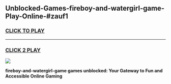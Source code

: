 
## Unblocked-Games-fireboy-and-watergirl-game-Play-Online-#zauf1
<h3>
<a href="https://premium.freeplayer.one?title=fireboy-and-watergirl-game&ref=27F">CLICK TO PLAY</a></h3>
<hr>

<h3>
<a href="https://premium.freeplayer.one?title=fireboy-and-watergirl-game&ref=27F">CLICK 2 PLAY</a>
  
</h3>

<a href="https://premium.freeplayer.one?title=fireboy-and-watergirl-game&ref=27F"><img src="https://clearcache.store/games.png"></a>


**fireboy-and-watergirl-game games unblocked: Your Gateway to Fun and Accessible Online Gaming**
